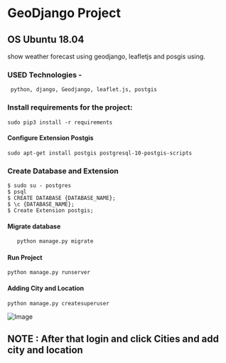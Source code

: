 # GeoDjango Project 

## OS Ubuntu 18.04
show weather forecast using geodjango, leafletjs and posgis using.

### USED Technologies -
``` 
 python, django, Geodjango, leaflet.js, postgis
```

### Install requirements for the project:
   ```
   sudo pip3 install -r requirements
   ```
   
#### Configure Extension Postgis
   ```
   sudo apt-get install postgis postgresql-10-postgis-scripts
   ```

### Create Database and Extension
   ```
   $ sudo su - postgres
   $ psql
   $ CREATE DATABASE {DATABASE_NAME};
   $ \c {DATABASE_NAME};
   $ Create Extension postgis;
   ```
 
#### Migrate database

```python manage.py makemigrations
   python manage.py migrate
```

#### Run Project
   ```
   python manage.py runserver
   ```

#### Adding City and Location
   ```
   python manage.py createsuperuser
   ```
![Image](/ScreenShot.png)

## NOTE : After that login and click Cities and add city and location
